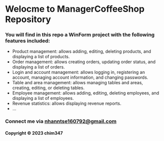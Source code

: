 # Welocme to ManagerCoffeeShop Repository

### You will find in this repo a WinForm project with the following features included:

* Product management: allows adding, editing, deleting products, and displaying a list of products.
* Order management: allows creating orders, updating order status, and displaying a list of orders.
* Login and account management: allows logging in, registering an account, managing account information, and changing passwords.
* Table and area management: allows managing tables and areas, creating, editing, or deleting tables.
* Employee management: allows adding, editing, deleting employees, and displaying a list of employees.
* Revenue statistics: allows displaying revenue reports.
* ...


  
### Connect me via nhanntse160792@gmail.com
#### Copyright &#169; 2023 chim347